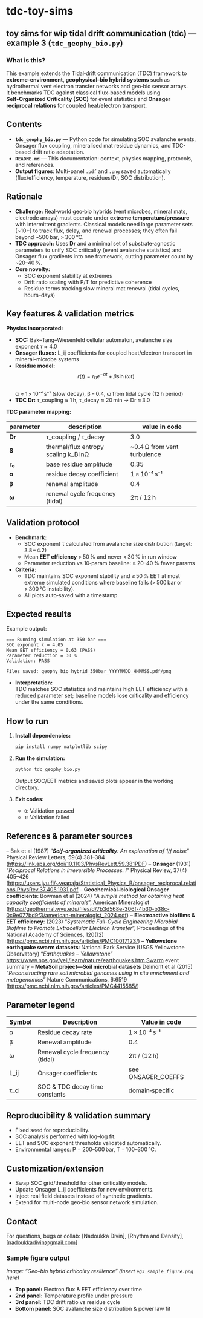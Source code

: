 # tdc-toy-sims

## toy sims for wip tidal drift communication (tdc) — example 3 (`tdc_geophy_bio.py`)

### **What is this?**
This example extends the Tidal‑drift communication (TDC) framework to **extreme-environment, geophysical–bio hybrid systems** such as hydrothermal vent electron transfer networks and geo‑bio sensor arrays.  
It benchmarks TDC against classical flux-based models using **Self‑Organized Criticality (SOC)** for event statistics and **Onsager reciprocal relations** for coupled heat/electron transport.

## **Contents**

- **`tdc_geophy_bio.py`** — Python code for simulating SOC avalanche events, Onsager flux coupling, mineralised mat residue dynamics, and TDC-based drift ratio adaptation.
- **`README.md`** — This documentation: context, physics mapping, protocols, and references.
- **Output figures**: Multi-panel `.pdf` and `.png` saved automatically (flux/efficiency, temperature, residues/Dr, SOC distribution).

## **Rationale**

- **Challenge:** Real‑world geo‑bio hybrids (vent microbes, mineral mats, electrode arrays) must operate under **extreme temperature/pressure** with intermittent gradients. Classical models need large parameter sets (~10+) to track flux, delay, and renewal processes; they often fail beyond ~500 bar, > 300 °C.
- **TDC approach:** Uses **Dr** and a minimal set of substrate‑agnostic parameters to unify SOC criticality (event avalanche statistics) and Onsager flux gradients into one framework, cutting parameter count by ~20–40 %.
- **Core novelty:**  
  - SOC exponent stability at extremes  
  - Drift ratio scaling with P/T for predictive coherence  
  - Residue terms tracking slow mineral mat renewal (tidal cycles, hours–days)

## **Key features & validation metrics**

**Physics incorporated:**
- **SOC:** Bak–Tang–Wiesenfeld cellular automaton, avalanche size exponent τ ≈ 4.0
- **Onsager fluxes:** L\_ij coefficients for coupled heat/electron transport in mineral–microbe systems
- **Residue model:**  
  $$ r(t) = r_0 e^{-\alpha t} + \beta \sin(\omega t) $$  
  α ≈ 1 × 10⁻⁴ s⁻¹ (slow decay), β = 0.4, ω from tidal cycle (12 h period)
- **TDC Dr:** τ_coupling ≈ 1 h, τ_decay ≈ 20 min → Dr ≈ 3.0

**TDC parameter mapping:**

| parameter | description                            | value in code      |
|-----------|----------------------------------------|--------------------|
| **Dr**    | τ_coupling / τ_decay                   | 3.0                |
| **S**     | thermal/flux entropy scaling k\_B lnΩ  | ~0.4 Ω from vent turbulence |
| **r₀**    | base residue amplitude                 | 0.35               |
| **α**     | residue decay coefficient              | 1 × 10⁻⁴ s⁻¹       |
| **β**     | renewal amplitude                      | 0.4                 |
| **ω**     | renewal cycle frequency (tidal)        | 2π / 12 h           |

## **Validation protocol**

- **Benchmark:**  
  - SOC exponent τ calculated from avalanche size distribution (target: 3.8 – 4.2)  
  - Mean **EET efficiency** > 50 % and never < 30 % in run window  
  - Parameter reduction vs 10‑param baseline: ≥ 20–40 % fewer params
- **Criteria:**  
  - TDC maintains SOC exponent stability and ≥ 50 % EET at most extreme simulated conditions where baseline fails (> 500 bar or > 300 °C instability).  
  - All plots auto‑saved with a timestamp.

## **Expected results**

Example output:
```
=== Running simulation at 350 bar ===
SOC exponent τ = 4.05
Mean EET efficiency = 0.63 (PASS)
Parameter reduction = 30 %
Validation: PASS

Files saved: geophy_bio_hybrid_350bar_YYYYMMDD_HHMMSS.pdf/png
```

- **Interpretation:**  
  TDC matches SOC statistics and maintains high EET efficiency with a reduced parameter set; baseline models lose criticality and efficiency under the same conditions.

## **How to run**

1. **Install dependencies:**
   ```bash
   pip install numpy matplotlib scipy
   ```

2. **Run the simulation:**
   ```bash
   python tdc_geophy_bio.py
   ```
   Output SOC/EET metrics and saved plots appear in the working directory.

3. **Exit codes:**
   - `0`: Validation passed  
   - `1`: Validation failed

## **References & parameter sources**

– Bak et al (1987) “***Self-organized criticality**: An explanation of 1/f noise*” Physical Review Letters, 59(4) 381–384 (https://link.aps.org/doi/10.1103/PhysRevLett.59.381PDF)
– **Onsager** (1931) “*Reciprocal Relations in Irreversible Processes. I*” Physical Review, 37(4) 405–426 (https://users.jyu.fi/~veapaja/Statistical_Physics_B/onsager_reciprocal.relations.PhysRev.37.405.1931.pdf
– **Geochemical–biological Onsager coefficients**: Bowman et al (2024) “*A simple method for obtaining heat capacity coefficients of minerals*”, American Mineralogist (https://geothermal.wvu.edu/files/d/7b3d568e-306f-4b30-b38c-0c9e077bd9f3/american-mineralogist_2024.pdf)
– **Electroactive biofilms & EET efficiency**: (2023) “*Systematic Full-Cycle Engineering Microbial Biofilms to Promote Extracellular Electron Transfer*”, Proceedings of the National Academy of Sciences, 120(12) (https://pmc.ncbi.nlm.nih.gov/articles/PMC10017123/)
– **Yellowstone earthquake swarm datasets**: National Park Service (USGS Yellowstone Observatory) “*Earthquakes – Yellowstone*” https://www.nps.gov/yell/learn/nature/earthquakes.htm Swarm event summary
– **MetaSoil project—Soil microbial datasets** Delmont et al (2015) “*Reconstructing rare soil microbial genomes using in situ enrichment and metagenomics*” Nature Communications, 6:6519 (https://pmc.ncbi.nlm.nih.gov/articles/PMC4415585/)

## **Parameter legend**

| Symbol | Description                         | Value in code       |
|--------|-------------------------------------|---------------------|
| α      | Residue decay rate                  | 1 × 10⁻⁴ s⁻¹        |
| β      | Renewal amplitude                   | 0.4                 |
| ω      | Renewal cycle frequency (tidal)     | 2π / (12 h)         |
| L\_ij  | Onsager coefficients                | see ONSAGER\_COEFFS |
| τ\_d   | SOC & TDC decay time constants      | domain‑specific     |

## **Reproducibility & validation summary**

- Fixed seed for reproducibility.
- SOC analysis performed with log–log fit.
- EET and SOC exponent thresholds validated automatically.
- Environmental ranges: P = 200–500 bar, T = 100–300 °C.

## **Customization/extension**

- Swap SOC grid/threshold for other criticality models.
- Update Onsager L\_ij coefficients for new environments.
- Inject real field datasets instead of synthetic gradients.
- Extend for multi‑node geo‑bio sensor network simulation.

## **Contact**

For questions, bugs or collab: [Nadoukka Divin], [Rhythm and Density], [nadoukkadivin@gmail.com]

### **Sample figure output**

_Image: “Geo–bio hybrid criticality resilience” (insert `eg3_sample_figure.png` here)_

- **Top panel:** Electron flux & EET efficiency over time  
- **2nd panel:** Temperature profile under pressure  
- **3rd panel:** TDC drift ratio vs residue cycle  
- **Bottom panel:** SOC avalanche size distribution & power law fit
